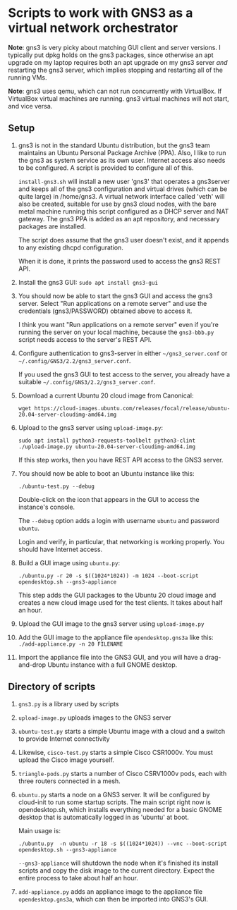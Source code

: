 # Scripts to work with GNS3 as a virtual network orchestrator

**Note**: gns3 is very picky about matching GUI client and server versions.  I typically put dpkg holds
on the gns3 packages, since otherwise an apt upgrade on my laptop requires both an apt upgrade on my
gns3 server *and* restarting the gns3 server, which implies stopping and restarting all of the running VMs.

**Note**: gns3 uses qemu, which can not run concurrently with VirtualBox.  If VirtualBox virtual machines
are running. gns3 virtual machines will not start, and vice versa.

## Setup

1. gns3 is not in the standard Ubuntu distribution, but the gns3 team maintains an Ubuntu Personal Package Archive (PPA).
   Also, I like to run the gns3 as system service as its own user.  Internet access also needs to be configured.
   A script is provided to configure all of this.

   `install-gns3.sh` will install a new user 'gns3' that operates a
   gns3server and keeps all of the gns3 configuration and virtual
   drives (which can be quite large) in /home/gns3.  A virtual network interface called 'veth'
   will also be created, suitable for use by gns3 cloud nodes, with the
   bare metal machine running this script configured as a DHCP server
   and NAT gateway.  The gns3 PPA is added as an apt repository, and
   necessary packages are installed.

   The script does assume that the gns3 user doesn't exist, and it appends
   to any existing dhcpd configuration.

   When it is done, it prints the password used to access the gns3 REST API.

1. Install the gns3 GUI: `sudo apt install gns3-gui`

1. You should now be able to start the gns3 GUI and access the gns3 server.  Select "Run applications on a remote server" and use the credentials (gns3/PASSWORD) obtained above to access it.

   I think you want "Run applications on a remote server" even if you're running the server on your local machine, because the `gns3-bbb.py` script needs access to the server's REST API.

1. Configure authentication to gns3-server in either `~/gns3_server.conf` or `~/.config/GNS3/2.2/gns3_server.conf`.

   If you used the gns3 GUI to test access to the server, you already have a suitable `~/.config/GNS3/2.2/gns3_server.conf`.

1. Download a current Ubuntu 20 cloud image from Canonical:

   `wget https://cloud-images.ubuntu.com/releases/focal/release/ubuntu-20.04-server-cloudimg-amd64.img`

1. Upload to the gns3 server using `upload-image.py`:

   ```
   sudo apt install python3-requests-toolbelt python3-clint
   ./upload-image.py ubuntu-20.04-server-cloudimg-amd64.img
   ```

   If this step works, then you have REST API access to the GNS3 server.

1. You should now be able to boot an Ubuntu instance like this:

   `./ubuntu-test.py --debug`

   Double-click on the icon that appears in the GUI to access the instance's console.

   The `--debug` option adds a login with username `ubuntu` and password `ubuntu`.

   Login and verify, in particular, that networking is working properly.  You should have Internet access.

1. Build a GUI image using `ubuntu.py`:

   `./ubuntu.py -r 20 -s $((1024*1024)) -m 1024 --boot-script opendesktop.sh --gns3-appliance`

   This step adds the GUI packages to the Ubuntu 20 cloud image and creates a new cloud image used for the test clients. It takes about half an hour.

1. Upload the GUI image to the gns3 server using `upload-image.py`

1. Add the GUI image to the appliance file `opendesktop.gns3a` like this:
   `./add-appliance.py -n 20 FILENAME`

1. Import the appliance file into the GNS3 GUI, and you will have a drag-and-drop Ubuntu instance
   with a full GNOME desktop.

## Directory of scripts

1. `gns3.py` is a library used by scripts

1. `upload-image.py` uploads images to the GNS3 server

1. `ubuntu-test.py` starts a simple Ubuntu image with a cloud and a switch to provide Internet connectivity

1. Likewise, `cisco-test.py` starts a simple Cisco CSR1000v.  You must upload the Cisco image yourself.

1. `triangle-pods.py` starts a number of Cisco CSRV1000v pods, each with three routers connected in a mesh.

1. `ubuntu.py` starts a node on a GNS3 server.  It will be configured by cloud-init to run some startup scripts.  The main script right now is opendesktop.sh, which installs everything needed for a basic GNOME desktop that is automatically logged in as 'ubuntu' at boot.

   Main usage is:

   `./ubuntu.py  -n ubuntu -r 18 -s $((1024*1024)) --vnc --boot-script opendesktop.sh --gns3-appliance`

   `--gns3-appliance` will shutdown the node when it's finished its install scripts and copy the disk image to the current directory.  Expect the entire process to take about half an hour.

1. `add-appliance.py` adds an appliance image to the appliance file `opendesktop.gns3a`, which can then be imported into GNS3's GUI.
